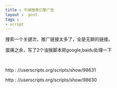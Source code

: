 ```yaml
---
title : 干掉搜索引擎广告
layout :  post
tags : 
- script
---
```

<div> <p>搜索一个关键次，推广链接太多了，全是无聊的链接。</p><p>蛋痛之余，写了2个油猴脚本把google,baidu处理一下</p><p> </p><p>http : //userscripts.org/scripts/show/98631</p><p>http : //userscripts.org/scripts/show/98630</p><p> </p><p> </p> </div>